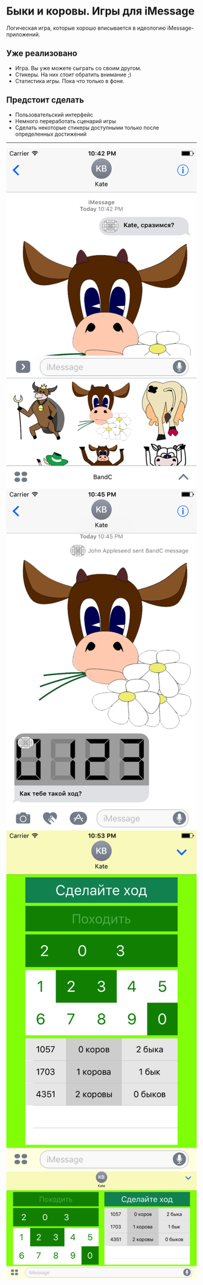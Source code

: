 # Быки и коровы. Игры для iMessage
Логическая игра, которые хорошо вписывается в идеологию iMessage-приложений. 
## Уже реализовано
- Игра. Вы уже можете сыграть со своим другом.
- Стикеры. На них стоит обратить внимание ;) 
- Статистика игры. Пока что только в фоне. 

## Предстоит сделать 
- Пользовательский интерфейс
- Немного переработать сценарий игры 
- Сделать некоторые стикеры доступными только после определенных достижений 

----------------------------------------------------------------------------------
![alt tag](https://github.com/kekcik/BandC/blob/master/scr/s1.png)
![alt tag](https://github.com/kekcik/BandC/blob/master/scr/s2.png)
![alt tag](https://github.com/kekcik/BandC/blob/master/scr/s3.png)
![alt tag](https://github.com/kekcik/BandC/blob/master/scr/s4.png)

